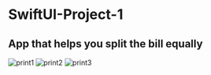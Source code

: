# SwiftUI-Project-1

## App that helps you split the bill equally

![print1](https://github.com/user-attachments/assets/ff9305a7-0d95-42c0-98c0-6323eff7cde4)
![print2](https://github.com/user-attachments/assets/1b1b600d-098b-45ea-9ea4-7464a4fba575)
![print3](https://github.com/user-attachments/assets/f418fbbd-008c-45bc-9a75-e48cbfd79f8b)
